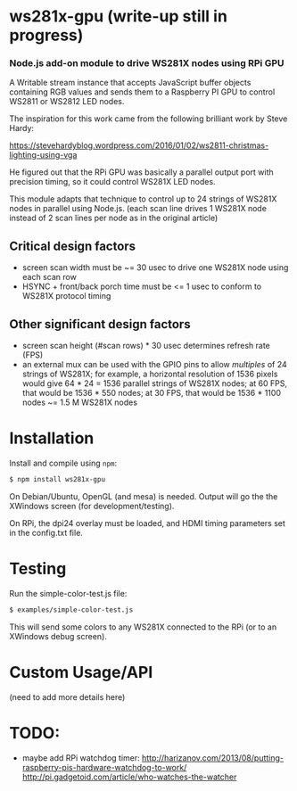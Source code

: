 ws281x-gpu (write-up still in progress)
==========
### Node.js add-on module to drive WS281X nodes using RPi GPU

A Writable stream instance that accepts JavaScript buffer objects containing RGB values and sends them to a Raspberry PI GPU to control WS2811 or WS2812 LED nodes.

The inspiration for this work came from the following brilliant work by Steve Hardy:

https://stevehardyblog.wordpress.com/2016/01/02/ws2811-christmas-lighting-using-vga

He figured out that the RPi GPU was basically a parallel output port with precision timing, so it could control WS281X LED nodes.

This module adapts that technique to control up to 24 strings of WS281X nodes in parallel using Node.js.  (each scan line drives 1 WS281X node instead of 2 scan lines per node as in the original article)

Critical design factors
-----------------------
* screen scan width must be ~= 30 usec to drive one WS281X node using each scan row
* HSYNC + front/back porch time must be <= 1 usec to conform to WS281X protocol timing

Other significant design factors
--------------------------------
* screen scan height (#scan rows) * 30 usec determines refresh rate (FPS)
* an external mux can be used with the GPIO pins to allow *multiples* of 24 strings of WS281X;
for example, a horizontal resolution of 1536 pixels would give 64 * 24 = 1536 parallel strings of WS281X nodes;
at 60 FPS, that would be 1536 * 550 nodes;
at 30 FPS, that would be 1536 * 1100 nodes ~= 1.5 M WS281X nodes

Installation
============
Install and compile using `npm`:
``` bash
$ npm install ws281x-gpu
```

On Debian/Ubuntu, OpenGL (and mesa) is needed.  Output will go the the XWindows screen (for development/testing).

On RPi, the dpi24 overlay must be loaded, and HDMI timing parameters set in the config.txt file.

Testing
=======
Run the simple-color-test.js file:
``` bash
$ examples/simple-color-test.js
```

This will send some colors to any WS281X connected to the RPi (or to an XWindows debug screen).

Custom Usage/API
================
(need to add more details here)

TODO:
=====
* maybe add RPi watchdog timer:
http://harizanov.com/2013/08/putting-raspberry-pis-hardware-watchdog-to-work/
http://pi.gadgetoid.com/article/who-watches-the-watcher
